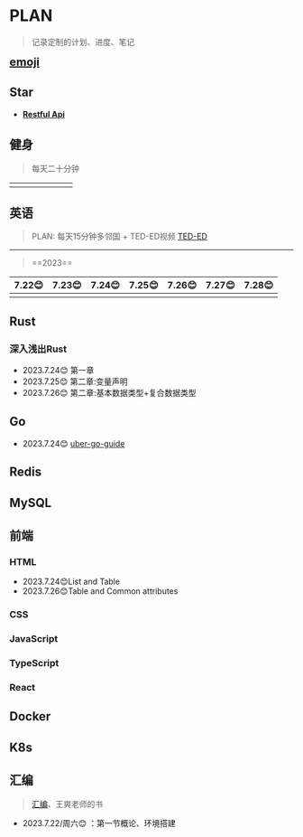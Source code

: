 # PLAN

> 记录定制的计划、进度、笔记

**<span style="font-size: 20px;">[emoji](https://gist.github.com/rxaviers/7360908)</span>**	



##  Star

- [**Restful Api**](https://restfulapi.cn/)

## 健身

> 每天二十分钟

|      |      |      |      |      |      |      |
| :--: | :--: | :--: | :--: | :--: | :--: | :--: |
|      |      |      |      |      |      |      |

## 英语

> PLAN: 每天15分钟多邻国 + TED-ED视频
> [TED-ED](https://www.bilibili.com/video/BV1Gf4y1y7wc?p=1)

-----------------------------------------------------------

> ==2023==

|   7.22:blush:   | 7.23:blush: | 7.24:blush: |   7.25:blush:   | 7.26:blush: | 7.27:blush: | 7.28:blush: |
| :--: | :--: | :--: | :--: | :--: | :--: | :--: |
|  |      |      |      |      |      |      |

## Rust

### 深入浅出Rust
- 2023.7.24:blush: 第一章
- 2023.7.25:blush: 第二章:变量声明
- 2023.7.26:blush: 第二章:基本数据类型+复合数据类型
## Go

- 2023.7.24:blush: [uber-go-guide](https://github.com/xxjwxc/uber_go_guide_cn)

## Redis

## MySQL

## 前端

### HTML
- 2023.7.24:blush:List and Table
- 2023.7.26:blush:Table and Common attributes
### CSS

### JavaScript

### TypeScript

### React

## Docker

## K8s

## 汇编

>  [汇编](https://www.bilibili.com/video/BV1Wu411B72F?p=1&vd_source=520dac7b196453839c1358f10c86132b)、王爽老师的书

- 2023.7.22/周六:blush: ：第一节概论、环境搭建
